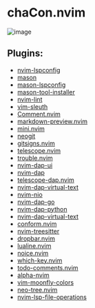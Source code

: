 <!-- # Introduccion -->
<!---->
<!-- Esta es mi configuracion de nvim basada en la serie de videos en youtube de [typecraft - From 0 to IDE](https://www.youtube.com/watch?v=zHTeCSVAFNY&t) la cual recomiendo al 100%. Esta es la configuracion que uso y por su puesto cualquiera puede ocuparla. -->
<!---->
<!-- La configuracion utiliza `lazy-nvim` y `lua`. Los lenguajes que uso son `lua`, `python` y `go`. -->
<!---->
<!-- # Features -->
<!---->
<!-- - Plugin management via [Lazy.nvim](https://github.com/folke/lazy.nvim). -->
<!-- - Buscador de Archivos via [Telescope](https://github.com/nvim-telescope/telescope.nvim) -->
<!-- - Code, snippet, autocompletado via [nvim-cmp](https://github.com/hrsh7th/nvim-cmp), [LuaSnip](https://github.com/L3MON4D3/LuaSnip), [cmp-nvim-lsp](https://github.com/hrsh7th/cmp-nvim-lsp). -->
<!-- - Soporte language server protocol (LSP) via [nvim-lspconfig](https://github.com/neovim/nvim-lspconfig). -->
<!-- - Commentador via [Comment.nvim](https://github.com/numToStr/Comment.nvim). -->
<!-- - Statusline via [lualine.nvim](https://github.com/nvim-lualine/lualine.nvim). -->
<!-- - Explorador de archivos via [neo-tree.lua](https://github.com/nvim-neo-tree/neo-tree.nvim). -->
<!-- - Highlighting de codigo via [nvim-treesitter](https://github.com/nvim-treesitter/nvim-treesitter). -->
<!-- - Colorscheme via [cappuccin](https://github.com/catppuccin/nvim). -->
<!-- - Formateador de codigo via [none-ls](https://github.com/nvimtools/none-ls.nvim). -->
<!-- - Undo management via [Undotree](https://github.com/jiaoshijie/undotree) -->
<!-- - DEBUGGER tipo VScode [nvim-dap](https://github.com/mfussenegger/nvim-dap), [nvim-dap-ui](https://github.com/rcarriga/nvim-dap-ui) -->
<!-- - Git flowork [vim-fugitive](https://github.com/tpope/vim-fugitive), [gitsigns.nvim](https://github.com/lewis6991/gitsigns.nvim) -->
<!-- - Pantalla de bienvenida [apha.nvim](https://github.com/goolord/alpha-nvim) -->
<!-- - Keymap helper [which-key.nvim](https://github.com/folke/which-key.nvim) -->
<!-- - Administrador de mensajes [Noice](https://github.com/folke/noice.nvim) -->


# chaCon.nvim

![image](/Users/artlogic/Desktop/nvim.png)

## Plugins:

- [nvim-lspconfig](git_hub/neovim/nvim-lspconfig)
- [mason](git_hub/williamboman/mason.nvim)
- [mason-lspconfig](git_hub/williamboman/mason-lspconfig.nvim)
- [mason-tool-installer](git_hub/WhoIsSethDaniel/mason-tool-installer.nvim)
- [nvim-lint](git_hub/mfussenegger/nvim-lint)
- [vim-sleuth](git_hub/tpope/vim-sleuth)
- [Comment.nvim](git_hub/numToStr/Comment.nvim)
- [markdown-preview.nvim](git_hub/iamcco/markdown-preview.nvim)
- [mini.nvim](git_hub/echasnovski/mini.nvim)
- [neogit](git_hub/TimUntersberger/neogit)
- [gitsigns.nvim](git_hub/lewis6991/gitsigns.nvim)
- [telescope.nvim](git_hub/nvim-telescope/telescope.nvim)
- [trouble.nvim](git_hub/folke/trouble.nvim)
- [nvim-dap-ui](git_hub/rcarriga/nvim-dap-ui)
- [nvim-dap](git_hub/mfussenegger/nvim-dap)
- [telescope-dap.nvim](git_hub/nvim-telescope/telescope-dap.nvim)
- [nvim-dap-virtual-text](git_hub/theHamsta/nvim-dap-virtual-text)
- [nvim-nio](git_hub/nvim-neotest/nvim-nio)
- [nvim-dap-go](git_hub/leoluz/nvim-dap-go)
- [nvim-dap-python](git_hub/mfussenegger/nvim-dap-python)
- [nvim-dap-virtual-text](git_hub/theHamsta/nvim-dap-virtual-text)
- [conform.nvim](git_hub/stevearc/conform.nvim)
- [nvim-treesitter](git_hub/nvim-treesitter/nvim-treesitter) 
- [dropbar.nvim](git_hub/Bekaboo/dropbar.nvim)
- [lualine.nvim](git_hub/nvim-lualine/lualine.nvim)
- [noice.nvim](git_hub/folke/noice.nvim)
- [which-key.nvim](git_hub/folke/which-key.nvim)
- [todo-comments.nvim](git_hub/folke/todo-comments.nvim)
- [alpha-nvim](git_hub/goolord/alpha-nvim)
- [vim-moonfly-colors](git_hub/bluz71/vim-moonfly-colors)
- [neo-tree.nvim](git_hub/nvim-neo-tree/neo-tree.nvim)
- [nvim-lsp-file-operations](git_hub/antosha417/nvim-lsp-file-operations)

